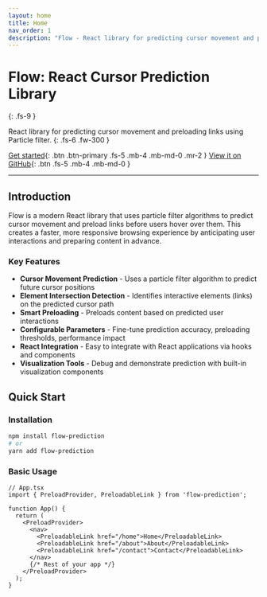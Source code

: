 ```yaml
---
layout: home
title: Home
nav_order: 1
description: "Flow - React library for predicting cursor movement and preloading links using Particle filter."
---
```


# Flow: React Cursor Prediction Library
{: .fs-9 }

React library for predicting cursor movement and preloading links using Particle filter.
{: .fs-6 .fw-300 }

[Get started](#quick-start){: .btn .btn-primary .fs-5 .mb-4 .mb-md-0 .mr-2 }
[View it on GitHub](https://github.com/66HEX/flow-prediction){: .btn .fs-5 .mb-4 .mb-md-0 }

---

## Introduction

Flow is a modern React library that uses particle filter algorithms to predict cursor movement and preload links before users hover over them. This creates a faster, more responsive browsing experience by anticipating user interactions and preparing content in advance.

### Key Features

- **Cursor Movement Prediction** - Uses a particle filter algorithm to predict future cursor positions
- **Element Intersection Detection** - Identifies interactive elements (links) on the predicted cursor path 
- **Smart Preloading** - Preloads content based on predicted user interactions
- **Configurable Parameters** - Fine-tune prediction accuracy, preloading thresholds, performance impact
- **React Integration** - Easy to integrate with React applications via hooks and components
- **Visualization Tools** - Debug and demonstrate prediction with built-in visualization components

## Quick Start

### Installation

```bash
npm install flow-prediction
# or
yarn add flow-prediction
```

### Basic Usage

```tsx
// App.tsx
import { PreloadProvider, PreloadableLink } from 'flow-prediction';

function App() {
  return (
    <PreloadProvider>
      <nav>
        <PreloadableLink href="/home">Home</PreloadableLink>
        <PreloadableLink href="/about">About</PreloadableLink>
        <PreloadableLink href="/contact">Contact</PreloadableLink>
      </nav>
      {/* Rest of your app */}
    </PreloadProvider>
  );
}
```